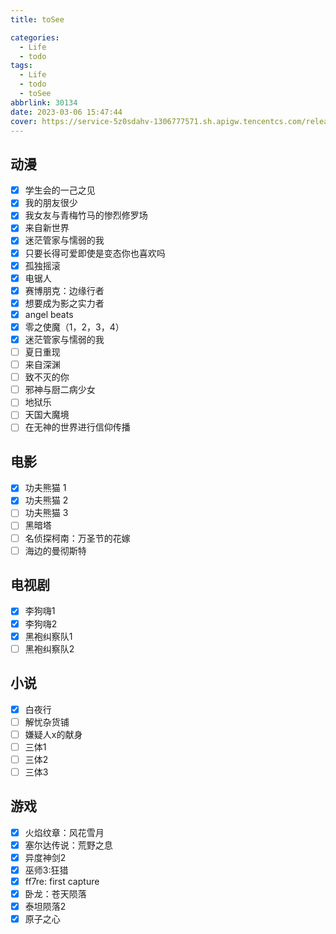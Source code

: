 ```yaml
---
title: toSee

categories:
  - Life
  - todo
tags:
  - Life
  - todo
  - toSee
abbrlink: 30134
date: 2023-03-06 15:47:44
cover: https://service-5z0sdahv-1306777571.sh.apigw.tencentcs.com/release/?uuid=74656c4a31ed4418a1a09a8a92c1d2a7
---
```


## 动漫

- [x] 学生会的一己之见
- [x] 我的朋友很少
- [x] 我女友与青梅竹马的惨烈修罗场
- [x] 来自新世界
- [x] 迷茫管家与懦弱的我
- [x] 只要长得可爱即使是变态你也喜欢吗
- [x] 孤独摇滚
- [x] 电锯人
- [x] 赛博朋克：边缘行者
- [x] 想要成为影之实力者
- [x] angel beats
- [x] 零之使魔（1，2，3，4）
- [x] 迷茫管家与懦弱的我
- [ ] 夏日重现
- [ ] 来自深渊
- [ ] 致不灭的你
- [ ] 邪神与厨二病少女
- [ ] 地狱乐
- [ ] 天国大魔境
- [ ] 在无神的世界进行信仰传播

## 电影

- [x] 功夫熊猫 1
- [x] 功夫熊猫 2
- [ ] 功夫熊猫 3
- [ ] 黑暗塔
- [ ] 名侦探柯南：万圣节的花嫁
- [ ] 海边的曼彻斯特

## 电视剧

- [x] 李狗嗨1
- [x] 李狗嗨2
- [x] 黑袍纠察队1
- [ ] 黑袍纠察队2

## 小说

- [x] 白夜行
- [ ] 解忧杂货铺
- [ ] 嫌疑人x的献身
- [ ] 三体1
- [ ] 三体2
- [ ] 三体3

## 游戏

- [x] 火焰纹章：风花雪月
- [x] 塞尔达传说：荒野之息
- [x] 异度神剑2
- [x] 巫师3:狂猎
- [x] ff7re: first capture
- [x] 卧龙：苍天陨落
- [x] 泰坦陨落2
- [x] 原子之心
